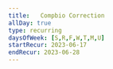 ```yaml
---
title:   Compbio Correction
allDay: true
type: recurring
daysOfWeek: [S,R,F,W,T,M,U]
startRecur: 2023-06-17
endRecur: 2023-06-28
---
```

